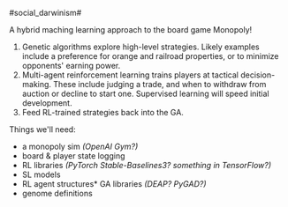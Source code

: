 #social_darwinism#

A hybrid maching learning approach to the board game Monopoly!

1. Genetic algorithms explore high-level strategies. Likely examples include a preference for orange and railroad properties, or to minimize opponents' earning power.
2. Multi-agent reinforcement learning trains players at tactical decision-making. These include judging a trade, and when to withdraw from auction or decline to start one. Supervised learning will speed initial development.
3. Feed RL-trained strategies back into the GA.

Things we'll need:
* a monopoly sim *(OpenAI Gym?)*
* board & player state logging
* RL libraries *(PyTorch Stable-Baselines3? something in TensorFlow?)*
* SL models
* RL agent structures* GA libraries *(DEAP? PyGAD?)*
* genome definitions
